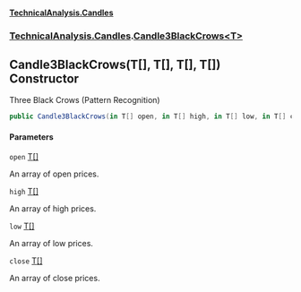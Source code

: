 #### [TechnicalAnalysis.Candles](Atypical.TechnicalAnalysis.Candles.md 'Atypical.TechnicalAnalysis.Candles')
### [TechnicalAnalysis.Candles](Atypical.TechnicalAnalysis.Candles.md#TechnicalAnalysis.Candles 'TechnicalAnalysis.Candles').[Candle3BlackCrows&lt;T&gt;](Candle3BlackCrows_T_.md 'TechnicalAnalysis.Candles.Candle3BlackCrows<T>')

## Candle3BlackCrows(T[], T[], T[], T[]) Constructor

Three Black Crows (Pattern Recognition)

```csharp
public Candle3BlackCrows(in T[] open, in T[] high, in T[] low, in T[] close);
```
#### Parameters

<a name='TechnicalAnalysis.Candles.Candle3BlackCrows_T_.Candle3BlackCrows(T[],T[],T[],T[]).open'></a>

`open` [T](Candle3BlackCrows_T_.md#TechnicalAnalysis.Candles.Candle3BlackCrows_T_.T 'TechnicalAnalysis.Candles.Candle3BlackCrows<T>.T')[[]](https://docs.microsoft.com/en-us/dotnet/api/System.Array 'System.Array')

An array of open prices.

<a name='TechnicalAnalysis.Candles.Candle3BlackCrows_T_.Candle3BlackCrows(T[],T[],T[],T[]).high'></a>

`high` [T](Candle3BlackCrows_T_.md#TechnicalAnalysis.Candles.Candle3BlackCrows_T_.T 'TechnicalAnalysis.Candles.Candle3BlackCrows<T>.T')[[]](https://docs.microsoft.com/en-us/dotnet/api/System.Array 'System.Array')

An array of high prices.

<a name='TechnicalAnalysis.Candles.Candle3BlackCrows_T_.Candle3BlackCrows(T[],T[],T[],T[]).low'></a>

`low` [T](Candle3BlackCrows_T_.md#TechnicalAnalysis.Candles.Candle3BlackCrows_T_.T 'TechnicalAnalysis.Candles.Candle3BlackCrows<T>.T')[[]](https://docs.microsoft.com/en-us/dotnet/api/System.Array 'System.Array')

An array of low prices.

<a name='TechnicalAnalysis.Candles.Candle3BlackCrows_T_.Candle3BlackCrows(T[],T[],T[],T[]).close'></a>

`close` [T](Candle3BlackCrows_T_.md#TechnicalAnalysis.Candles.Candle3BlackCrows_T_.T 'TechnicalAnalysis.Candles.Candle3BlackCrows<T>.T')[[]](https://docs.microsoft.com/en-us/dotnet/api/System.Array 'System.Array')

An array of close prices.